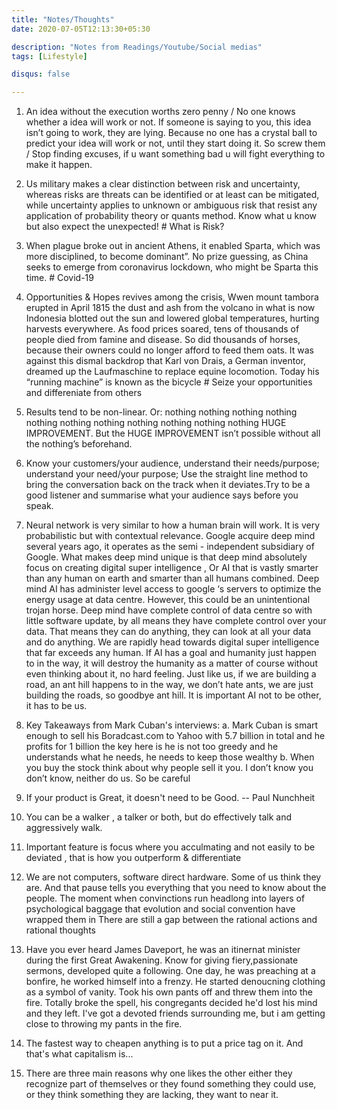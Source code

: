 ```yaml
---
title: "Notes/Thoughts"
date: 2020-07-05T12:13:30+05:30

description: "Notes from Readings/Youtube/Social medias"
tags: [Lifestyle]

disqus: false 

---
```


1. An idea without the execution worths zero penny /  No one knows whether a idea will work or not. If someone is saying to you, this idea isn’t going to work, they are lying. Because no one has a crystal ball to predict your idea will work or not, until they start doing it. So screw them / Stop finding excuses, if u want something bad u will fight everything to make it happen. 

2. Us military makes a clear distinction between risk and uncertainty, whereas risks are threats can be identified or at least can be mitigated, while uncertainty applies to unknown or ambiguous risk that resist any application of probability theory or quants method. Know what u know but also expect the unexpected!  # What is Risk? 

3. When plague broke out in ancient Athens, it enabled Sparta, which was more disciplined, to become dominant”. No prize guessing, as China seeks to emerge from coronavirus lockdown, who might be Sparta this time. # Covid-19 

4. Opportunities & Hopes revives among the crisis, Wwen mount tambora erupted in April 1815 the dust and ash from the volcano in what is now Indonesia blotted out the sun and lowered global temperatures, hurting harvests everywhere. As food prices soared, tens of thousands of people died from famine and disease. So did thousands of horses, because their owners could no longer afford to feed them oats. It was against this dismal backdrop that Karl von Drais, a German inventor, dreamed up the Laufmaschine to replace equine locomotion. Today his “running machine” is known as the bicycle  # Seize your opportunities and differeniate from others 

5. Results tend to be non-linear. Or: nothing nothing nothing nothing nothing nothing nothing nothing nothing nothing nothing HUGE IMPROVEMENT. But the HUGE IMPROVEMENT isn’t possible without all the nothing’s beforehand.

6. Know your customers/your audience, understand their needs/purpose; understand your need/your purpose; Use the straight line method to bring the conversation back on the track when it deviates.Try to be a good listener and summarise what your audience says before you speak.

7. Neural network is very similar to how a human brain will work. It is very probabilistic but with contextual relevance. Google acquire deep mind several years ago, it operates as the semi - independent subsidiary of Google. What makes deep mind unique is that deep mind absolutely focus on creating digital super intelligence , Or AI that is vastly smarter than any human on earth and smarter than all humans combined. Deep mind AI has administer level access to google ‘s servers to optimize the energy usage at data centre. However, this could be an unintentional trojan horse. Deep mind have complete control of data centre so with little software update, by all means they have complete control over your data. That means they can do anything, they can look at all your data and do anything. We are rapidly head towards digital super intelligence that far exceeds any human.  If AI has a goal and humanity just happen to in the way, it will destroy the humanity as a matter of course without even thinking about it, no hard feeling. Just like us, if we are building a road, an ant hill happens to in the way, we don’t hate ants, we are just building the roads, so goodbye ant hill. It is important AI not to be other, it has to be us.

8. Key Takeaways from Mark Cuban's interviews: a. Mark Cuban is smart enough to sell his Boradcast.com to Yahoo with 5.7 billion in total and he profits for 1 billion the key here is he is not too greedy and he understands what he needs, he needs to keep those wealthy b. When you buy the stock think about why people sell it you. I don’t know you don’t know, neither do us. So be careful

9. If your product is Great, it doesn't need to be Good. -- Paul Nunchheit 

10. You can be a walker , a talker or both, but do effectively talk and aggressively walk. 

11. Important feature is focus where you acculmating and not easily to be deviated , that is how you outperform & differentiate

12. We are not computers, software direct hardware. Some of us think they are. And that pause tells you everything that you need to know about the people. The moment when convinctions run headlong into layers of psychological baggage that evolution and social convention have wrapped them in There are still a gap between the rational actions and rational thoughts

13. Have you ever heard James Daveport, he was an itinernat minister during the first Great Awakening. Know for giving fiery,passionate sermons, developed quite a following. One day, he was preaching at a bonfire, he worked himself into a frenzy. He started denoucning clothing as a symbol of vanity. Took his own pants off and threw them into the fire. Totally broke the spell, his congregants decided he'd lost his mind and they left. I've got a devoted friends surrounding me, but i am getting close to throwing my pants in the fire. 

14. The fastest way to cheapen anything is to put a price tag on it. And that's what capitalism is...

15. There are three main reasons why one likes the other either they recognize part of themselves or they found something they could use, or they think something they are lacking, they want to near it.